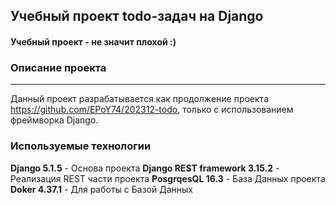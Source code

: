 ## Учебный проект todo-задач на Django
#### Учебный проект - не значит плохой :)

### Описание проекта
---

Данный проект разрабатывается как продолжение проекта https://github.com/EPoY74/202312-todo, только с использованием фреймворка Django. 

### Используемые технологии

**Django 5.1.5** - Основа проекта
**Django REST framework 3.15.2** - Реализация REST части проекта
**PosgrqesQL 16.3** - База Данных проекта
**Doker 4.37.1** - Для работы с Базой Данных